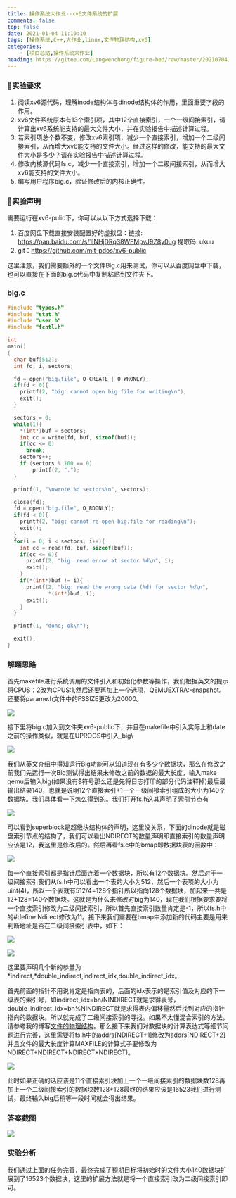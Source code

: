 ```yaml
---
title: 操作系统大作业--xv6文件系统的扩展
comments: false
top: false
date: 2021-01-04 11:10:10
tags: [操作系统,C++,大作业,linux,文件物理结构,xv6]
categories: 
	- [项目总结,操作系统大作业]
headimg: https://gitee.com/Langwenchong/figure-bed/raw/master/20210704163627.png
---
```


### 🔧实验要求

1. 阅读xv6源代码，理解inode结构体与dinode结构体的作用，里面重要字段的作用。
2. xv6文件系统原本有13个索引项，其中12个直接索引，一个一级间接索引，请计算出xv6系统能支持的最大文件大小，并在实验报告中描述计算过程。
3. 若索引项总个数不变，修改xv6索引项，减少一个直接索引，增加一个二级间接索引，从而增大xv6能支持的文件大小。经过这样的修改，能支持的最大文件大小是多少？请在实验报告中描述计算过程。
4. 修改内核源代码fs.c，减少一个直接索引，增加一个二级间接索引，从而增大xv6能支持的文件大小。
5. 编写用户程序big.c，验证修改后的内核正确性。

<!-- more -->

### 📢实验声明

需要运行在xv6-pulic下，你可以从以下方式选择下载：

1. 百度网盘下载直接安装配置好的虚拟盘：链接: https://pan.baidu.com/s/1INHjDRq38WFMpvJ9Z8y0ug 提取码: ukuu 
2. git：https://github.com/mit-pdos/xv6-public

这里注意，我们需要额外的一个文件Big.c用来测试，你可以从百度网盘中下载，也可以直接在下面的big.c代码中复制粘贴到文件夹下。

### big.c

```c
#include "types.h"
#include "stat.h"
#include "user.h"
#include "fcntl.h"

int
main()
{
  char buf[512];
  int fd, i, sectors;

  fd = open("big.file", O_CREATE | O_WRONLY);
  if(fd < 0){
    printf(2, "big: cannot open big.file for writing\n");
    exit();
  }

  sectors = 0;
  while(1){
    *(int*)buf = sectors;
    int cc = write(fd, buf, sizeof(buf));
    if(cc <= 0)
      break;
    sectors++;
	if (sectors % 100 == 0)
		printf(2, ".");
  }

  printf(1, "\nwrote %d sectors\n", sectors);

  close(fd);
  fd = open("big.file", O_RDONLY);
  if(fd < 0){
    printf(2, "big: cannot re-open big.file for reading\n");
    exit();
  }
  for(i = 0; i < sectors; i++){
    int cc = read(fd, buf, sizeof(buf));
    if(cc <= 0){
      printf(2, "big: read error at sector %d\n", i);
      exit();
    }
    if(*(int*)buf != i){
      printf(2, "big: read the wrong data (%d) for sector %d\n",
             *(int*)buf, i);
      exit();
    }
  }

  printf(1, "done; ok\n"); 

  exit();
}

```

### 解题思路

首先makefile进行系统调用的文件引入和初始化参数等操作，我们根据英文的提示将CPUS：2改为CPUS:1,然后还要再加上一个选项，QEMUEXTRA:-snapshot。还要将parame.h文件中的FSSIZE更改为20000。

![](https://gitee.com/Langwenchong/figure-bed/raw/master/20210104113701.png)

接下里将big.c加入到文件夹xv6-public下，并且在makefile中引入实际上和date之前的操作类似，就是在UPROGS中引入_big\

![](https://gitee.com/Langwenchong/figure-bed/raw/master/20210104113721.png)

我们从英文介绍中得知运行Big功能可以知道现在有多少个数据块，那么在修改之前我们先运行一次Big测试得出结果未修改之前的数据的最大长度，输入make qemu后输入big(如果没有$符号那么还是先将日志打印的部分代码注释掉)最后最输出结果140，也就是说明12个直接索引+1一个一级间接索引组成的大小为140个数据块。我们具体看一下怎么得到的。我们打开fs.h这其声明了索引节点有

![](https://gitee.com/Langwenchong/figure-bed/raw/master/20210104113759.png)

可以看到superblock是超级块结构体的声明，这里没关系，下面的dinode就是磁盘索引节点的结构了，我们可以看出NDIRECT的数量声明即直接索引的数量声明应该是12，我这里是修改后的。然后再看fs.c中的bmap即数据块表的函数中：

![](https://gitee.com/Langwenchong/figure-bed/raw/master/20210104113825.png)

每一个直接索引都是指针后面连着一个数据块，所以有12个数据块。然后对于一级间接索引我们从fs.h中可以看出一个表的大小为512，然后一个表项的大小为uint(4)，所以一个表就有512/4=128个指针所以指向128个数据块，加起来一共是12+128=140个数据块。这就是为什么未修改时big为140，现在我们根据要求要将一个直接索引修改为二级间接索引，所以首先直接索引数量肯定是-1，所以fs.h中的#define Ndirect修改为11。接下来我们需要在bmap中添加新的代码主要是用来判断地址是否在二级间接索引表中，如下：

![](https://gitee.com/Langwenchong/figure-bed/raw/master/20210104113847.png)

![](https://gitee.com/Langwenchong/figure-bed/raw/master/20210104113903.png)

这里要声明几个新的参量为*indirect,*double_indirect,indirect_idx,double_indirect_idx。

首先前面的指针不用说肯定是指向表的，后面的idx表示的是索引值及对应的下一级表的索引号，如indirect_idx=bn/NINDIRECT就是求得表号，double_indirect_idx=bn%NINDIRECT就是求得表内偏移量然后找到对应的指针指向的数据块。所以就完成了二级间接索引的寻找。如果不太懂混合索引的方法，请参考我的博客[文件的物理结构](https://wenchong.space/2020/12/31/opsys-note17/)。那么接下来我们对数据块的计算表达式等细节问题进行完善，这里需要将fs.h中的addrs[NDIRECT+1]修改为addrs[NDIRECT+2]并且文件的最大长度计算MAXFILE的计算式子要修改为NDIRECT+NDIRECT+NDIRECT*NDIRECT)。

![](https://gitee.com/Langwenchong/figure-bed/raw/master/20210104113939.png)

此时如果正确的话应该是11个直接索引块加上一个一级间接索引的数据块数128再加上一个二级间接索引的数据块数128*128最终的结果应该是16523我们进行测试，最终输入big后稍等一段时间就会得出结果。

### 答案截图

![](https://gitee.com/Langwenchong/figure-bed/raw/master/20210104114010.png)

### 实验分析

我们通过上面的任务完善，最终完成了预期目标将初始时的文件大小140数据块扩展到了16523个数据块，这里的扩展方法就是将一个直接索引改为二级间接索引即可。